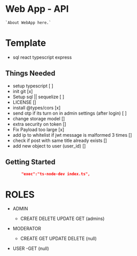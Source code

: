 # Web App - API
    `About WebApp here.`

# Template 
- sql react typescript express

## Things Needed

- setup typescript [ ]
- init git [x]
- Setup sql || sequelize [ ]
- LICENSE []
- install @types/cors [x]
- send otp if its turn on in admin settings (after login) [ ]
- change storage model []
- extra security on token []
- Fix Payload too large [x]
- add ip to whitelist if jwt message is malformed 3 times []
-  check if post with same title already exists []
- add new object to user (user_id) []
## Getting Started

```json
       "exec":"ts-node-dev index.ts",
```

# ROLES
 - ADMIN
    - CREATE DELETE UPDATE GET (admins)

- MODERATOR 
    - CREATE GET UPDATE DELETE (null)

- USER 
    -GET (null)

